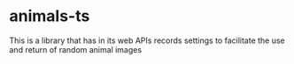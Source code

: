 # animals-ts
This is a library that has in its web APIs records settings to facilitate the use and return of random animal images
